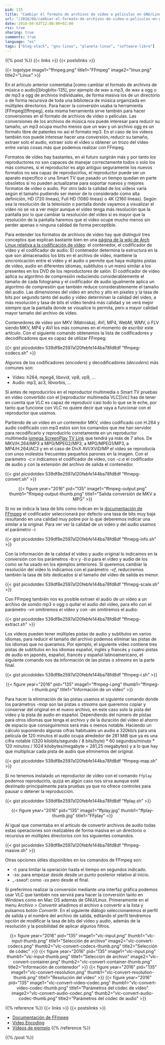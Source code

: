 ```yaml
---
pid: 135
title: "Cambiar el formato de archivos de vídeo o películas en GNU/Linux"
url: "/2016/04/cambiar-el-formato-de-archivos-de-video-o-peliculas-en-gnu-linux/"
date: 2016-04-03T12:00:00+02:00
rss: true
sharing: true
comments: true
language: "es"
tags: ["blog-stack", "gnu-linux", "planeta-linux", "software-libre"]
---
```


{{% post %}}
{{< links >}}
{{< postslinks >}}

{{< logotype image1="ffmpeg.png" title1="FFmpeg" image2="linux.png" title2="Linux" >}}

En el artículo anterior comentaba [como cambiar el formato de archivos de música o audio][blogbitix-135], por ejemplo de wav a mp3, de wav a ogg o de mp3 a ogg de archivos individuales, de forma masiva los de un directorio o de forma recursiva de toda una biblioteca de música organizada en múltiples directorios. Para hacer la conversión usaba la herramienta [FFmpeg][ffmpeg], esta misma herramienta sirve también para hacer conversiones en el formato de archivos de vídeo o películas. Las conversiones de los archivos de música nos puede interesar para reducir su tamaño, un mp3 ocupa mucho menos que un wav y un archivo ogg es un formato libre de patentes no así el formato mp3. En el caso de los vídeos también nos puede interesar hacer una conversión, reducir su tamaño, extraer solo el audio, extraer solo el vídeo u obtener un trozo del vídeo entre varias cosas más que podemos realizar con FFmpeg.

Formatos de vídeo hay bastantes, en el futuro surgirán más y por tanto los reproductores no son capaces de manejar correctamente todos o solo los más comunes, si el reproductor es algo antiguo seguramente los nuevos formatos no sea capaz de reproducirlos, el reproductor puede ser un aparato específico o una Smart TV que pasado un tiempo quedan en parte obsoletos si no pueden actualizarse para soportar nuevos y mejores formatos de vídeo o audio. Por otro lado la calidad de los vídeos varía según el tamaño pudiendo ser menor de lo considerado como alta definición, HD (720 líneas), Full HD (1080 líneas) o 4K (2160 líneas). Según sea la resolución de la televisión o pantalla donde vayamos a visualizar el vídeo no se va a ver mejor aunque el vídeo tenga más resolución que la pantalla por lo que cambiar la resolución del vídeo si es mayor que la resolución de la pantalla haremos que el vídeo ocupe mucho menos sin perder apenas o ninguna calidad de forma perceptible.

Para entender los formatos de archivos de vídeo hay que distinguir tres conceptos que explican bastante bien en una [página de la wiki de Arch Linux relativa a la codificación de vídeo](https://wiki.archlinux.org/index.php/video_encoding): el contenedor, el codificador de vídeo y el codificador de audio. El contenedor determina la estructura en la que son almacenados los bits en el archivo de vídeo, mantiene la sincronicación entre el vídeo y el audio o permite que haya mútiples pistas de vídeo, audio en diferentes idiomas, subtítulos o un menú similar a los presentes en los DVD de los reproductores de salón. El codificador de vídeo aplica su algoritmo de compresión reduciendo considerablemente el tamaño de cada fotograma y el codificador de audio igualmente aplica un algoritmo de compresión que también reduce considerablemente el tamaño del audio. Las dimensiones del vídeo en ancho y alto en pixeles y la tasa de bits por segundo tanto del audio y vídeo determinan la calidad del vídeo, a más resolución y tasa de bits el vídeo tendrá más calidad y se verá mejor siempre que la pantalla donde se visualice lo permita, pero a mayor calidad mayor tamaño del archivo de vídeo.

Contenedores de vídeo son MKV (Matroska), AVI, MP4, WebM, WMV, o FLV siendo MKV, MP4 y AVI los más comunes en el momento de escribir este artículo. Con el siguiente comando obtenemos la lista de codificadores y decodificadores que es capaz de utilizar FFmpeg:

{{< gist picodotdev 539df8e2597a120febfe144ba78fd8df "ffmpeg-codecs.sh" >}}

Algunos de los codificadores (_encoders_) y decodificadores (_decoders_) más comunes son:

* Vídeo: h264, mpeg4, libxvid, vp8, vp9, ...
* Audio: mp3, ac3, libvorbis, ...

Si antes de reproducirlos en el reproductor multimedia o Smart TV pruebas en vídeo convertido con el [reproductor multimedia VLC][vlc] has de tener en cuenta que VLC es capaz de reproducir casi todo lo que se le eche, por tanto que funcione con VLC no quiere decir que vaya a funcionar con el reproductor que usemos.

Partiendo de un vídeo en un contenedor MKV, vídeo codificado con H.264 y audio codificado con mp3 estos son los comandos que me han servidor para recodificarlo y reproducirlo corretamente en un reproductor multimedia [iomega ScreenPlay TV Link](https://www.google.es/search?q=omega+ScreenPlay+TV+Link&ie=utf-8&oe=utf-8&gws_rd=cr&ei=_Q4BV7WXBcnXU9nQtcgI) que tendrá ya más de 7 años. De MKV/H.264/MP3 a MPG/MPEG2/MP3, a MPG/MPEG1/MP3, a MP4/H.264/AC3 y en el caso de DivX AVI/XViD/MP el vídeo se reproducía con unos molestos frecuentes pequeños parones en la imagen. Con el parámetro _-c:v_ indicamos el codificador de vídeo, con _-c:a_ el codificador de audio y con la extensión del archivo de salida el contenedor.

{{< gist picodotdev 539df8e2597a120febfe144ba78fd8df "ffmepg-convert.sh" >}}

<div class="media" style="text-align: center;">
    {{< figure year="2016" pid="135"
        image1="ffmpeg-output.png" thumb1="ffmpeg-output-thumb.png" title1="Salida conversión de MKV a MPG" >}}
</div>

Si no se indica la tasa de bits como indican en la [documentación de FFmpeg](https://ffmpeg.org/ffmpeg.html) el codificador seleccionará por defecto una tasa de bits muy baja resultando en una calidad muy pobre por lo que deberemos indicar una similar a la original. Para ver ver la calidad de un vídeo y del audio usamos el parámetro _-i_:

{{< gist picodotdev 539df8e2597a120febfe144ba78fd8df "ffmepg-info.sh" >}}

Con la información de la calidad el vídeo y audio original lo indicamos en la conversión con los parámetros _-b:v_ y _-b:a_ para el vídeo y audio de los como se ha usado en los ejemplos anteriores. Si queremos cambiar la resolución del vídeo lo indicamos con el parámetro _-vf_, reduciremos también la tasa de bits dedicados si el tamaño del vídeo de salida es menor.

{{< gist picodotdev 539df8e2597a120febfe144ba78fd8df "ffmepg-scale.sh" >}}

Con FFmpeg también nos es posible extraer el audio de un vídeo a un archivo de sonido mp3 o ogg o quitar el audio del vídeo, para ello con el parámetro _-vn_ omitiremos el vídeo y con _-an_ omitiremos el audio:

{{< gist picodotdev 539df8e2597a120febfe144ba78fd8df "ffmepg-extract.sh" >}}

Los vídeos pueden tener múltiples pistas de audio y subtítulos en varios idiomas, para reducir el tamaño del archivo podemos eliminar las pistas de los idiomas que no queramos. Por ejemplo, el siguiente vídeo contiene tres pistas de subtítulos en los idiomas español, inglés y francés y cuatro pistas de audio en japonés, español, francés y español latinoamericano, el siguiente comando nos da información de las pistas o _streams_ en la parte final.

{{< gist picodotdev 539df8e2597a120febfe144ba78fd8df "ffmpeg-i.sh" >}}

<div class="media" style="text-align: center;">
    {{< figure year="2016" pid="135"
        image1="ffmpeg-i.png" thumb1="ffmpeg-i-thumb.png" title1="Información de un vídeo" >}}
</div>

Para hacer la eliminación de las pistas usamos el siguiente comando donde los parámetros _-map_ son las pistas o _streams_ que queremos copiar y conservar del original en el nuevo archivo, en este caso solo la pista del vídeo y la pista de audio en español. Dependiendo del número de pistas para otros idiomas que tenga el archivo y de la duración del vídeo el ahorro de espacio que conseguiremos será más o menos notable. Haciendo un cálculo suponiendo algunas cifras habituales un audio a 320kb/s para una película de 120 minutos el audio ocupa alrededor de 281 MiB que ya es una cifra notable ((320 kilobits/segundo / 8 bits/byte) * 60 segundos/minuto * 120 minutos / 1024 kilobytes/megabyte = 281,25 megabytes) y a lo que hay que multiplicar cada pista de audio que eliminemos del original.

{{< gist picodotdev 539df8e2597a120febfe144ba78fd8df "ffmpeg-map.sh" >}}

Si no tenemos instalado un reproductor de vídeo con el comando <code>ffplay</code> podemos reproducirlo, quizá en algún caso nos sirva aunque esté destinado principalmente para pruebas ya que no ofrece controles para pausar o detener la reproducción.

{{< gist picodotdev 539df8e2597a120febfe144ba78fd8df "ffplay.sh" >}}

<div class="media" style="text-align: center;">
    {{< figure year="2016" pid="135" image1="ffplay.jpg" thumb1="ffplay-thumb.jpg" title1="FFplay" >}}
</div>

Al igual que comentaba en el artículo de convertir archivos de audio todas estas operaciones son realizables de forma masiva en un directorio o recursiva en múltiples directorios con los siguientes comandos.

{{< gist picodotdev 539df8e2597a120febfe144ba78fd8df "ffmpeg-masive.sh" >}}

Otras opciones útiles disponibles en los comandos de FFmpeg son:

* _-t_: para limitar la operación hasta el tiempo en segundos indicado.
* _-ss_: para empezar desde desde un punto posterior relativo al inicio.
* _-sseof: como _-ss_ pero desde el final.

Si preferimos realizar la conversión mediante una interfaz gráfica podemos usar VLC que también nos servirá para hacer la conversión tanto en Windows como en Mac OS además de GNU/Linux. Primeramente en el menu _Archivo_ _>_ _Convertir_ añadimos el archivo a convertir a la lista y pulsamos botón _Convertir_. En el siguiente diálogo seleccionaremos el perfil de salida y el nombre del archivo de salida, editando el perfil tendremos opción de modificar la tasa de bits del vídeo y audio, además de la resolución y la posibilidad de aplicar algunos filtros.

<div class="media" style="text-align: center;">
    {{< figure year="2016" pid="135"
        image1="vlc-input.png" thumb1="vlc-input-thumb.png" title1="Selección de archivo"
        image2="vlc-convert-codecs.png" thumb2="vlc-convert-codecs-thumb.png" title2="Selección de códec" >}}
    {{< figure year="2016" pid="135"
        image1="vlc-input.png" thumb1="vlc-input-thumb.png" title1="Selección de archivo"
        image2="vlc-convert-container.png" thumb2="vlc-convert-container-thumb.png" title2="Información de contenedor" >}}
    {{< figure year="2016" pid="135"
        image1="vlc-convert-resolution.png" thumb1="vlc-convert-resolution-thumb.png" title1="Resolución del vídeo" >}}
    {{< figure year="2016" pid="135"
        image1="vlc-convert-video-codec.png" thumb1="vlc-convert-video-codec-thumb.png" title1="Parámetros del códec de vídeo"
        image2="vlc-convert-audio-codec.png" thumb2="vlc-convert-audio-codec-thumb.png" title2="Parámetros del códec de audio" >}}
</div>

{{% reference %}}
{{< links >}}
{{< postslinks >}}
* [Documentación de FFmpeg](https://trac.ffmpeg.org/wiki)
* [Video Encoding](https://wiki.archlinux.org/index.php/video_encoding)
* [Vídeos de ejemplo](http://www.sample-videos.com/)
{{% /reference %}}

{{% /post %}}
